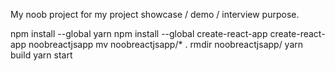 My noob project for my project showcase / demo / interview purpose.

npm install --global yarn
npm install --global create-react-app
create-react-app noobreactjsapp
mv noobreactjsapp/* .
rmdir noobreactjsapp/
yarn build
yarn start